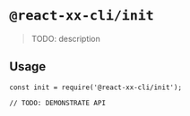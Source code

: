 # `@react-xx-cli/init`

> TODO: description

## Usage

```
const init = require('@react-xx-cli/init');

// TODO: DEMONSTRATE API
```
